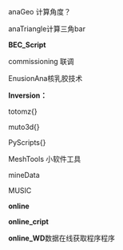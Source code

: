 anaGeo 计算角度？

anaTriangle计算三角bar

**BEC_Script**

commissioning 联调

EnusionAna核乳胶技术

**Inversion：**

totomz{}

muto3d{}

PyScripts{}

MeshTools 小软件工具

mineData

MUSIC

**online**

**online_cript**

**online_WD**数据在线获取程序程序